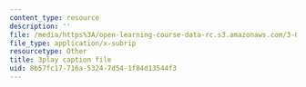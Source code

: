 ```yaml
---
content_type: resource
description: ''
file: /media/https%3A/open-learning-course-data-rc.s3.amazonaws.com/3-091sc-introduction-to-solid-state-chemistry-fall-2010/8b57fc17716a53247d541f84d13544f3_FwIKZIWJfg8.srt
file_type: application/x-subrip
resourcetype: Other
title: 3play caption file
uid: 8b57fc17-716a-5324-7d54-1f84d13544f3
---
```

